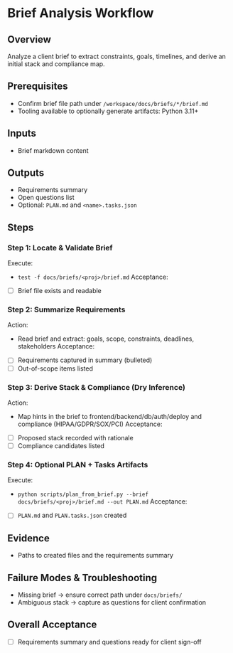 # Brief Analysis Workflow

## Overview
Analyze a client brief to extract constraints, goals, timelines, and derive an initial stack and compliance map.

## Prerequisites
- Confirm brief file path under `/workspace/docs/briefs/*/brief.md`
- Tooling available to optionally generate artifacts: Python 3.11+

## Inputs
- Brief markdown content

## Outputs
- Requirements summary
- Open questions list
- Optional: `PLAN.md` and `<name>.tasks.json`

## Steps

### Step 1: Locate & Validate Brief
Execute:
- `test -f docs/briefs/<proj>/brief.md`
Acceptance:
- [ ] Brief file exists and readable

### Step 2: Summarize Requirements
Action:
- Read brief and extract: goals, scope, constraints, deadlines, stakeholders
Acceptance:
- [ ] Requirements captured in summary (bulleted)
- [ ] Out-of-scope items listed

### Step 3: Derive Stack & Compliance (Dry Inference)
Action:
- Map hints in the brief to frontend/backend/db/auth/deploy and compliance (HIPAA/GDPR/SOX/PCI)
Acceptance:
- [ ] Proposed stack recorded with rationale
- [ ] Compliance candidates listed

### Step 4: Optional PLAN + Tasks Artifacts
Execute:
- `python scripts/plan_from_brief.py --brief docs/briefs/<proj>/brief.md --out PLAN.md`
Acceptance:
- [ ] `PLAN.md` and `PLAN.tasks.json` created

## Evidence
- Paths to created files and the requirements summary

## Failure Modes & Troubleshooting
- Missing brief → ensure correct path under `docs/briefs/`
- Ambiguous stack → capture as questions for client confirmation

## Overall Acceptance
- [ ] Requirements summary and questions ready for client sign-off